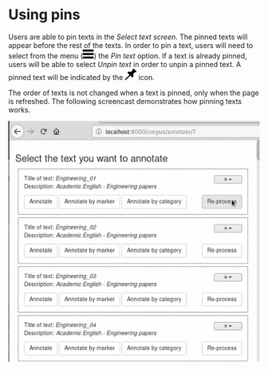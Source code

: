 # Using pins

Users are able to pin texts in the *Select text screen*. The pinned texts will
appear before the rest of the texts. In order to pin a text, users will need
to select from the menu (![menu](icons/glyphicons-517-menu-hamburger.png)) the *Pin 
text* option. If a text is already pinned, users will be able to select *Unpin text*
in order to unpin a pinned text. A pinned text will be indicated by the 
![pin](icons/glyphicons-336-pushpin.png) icon. 

The order of texts is not changed when a text is pinned, only when the page is 
refreshed. The following screencast demonstrates how pinning texts works. 

![How to use pins](imgs/how-to-use-pin.gif)

